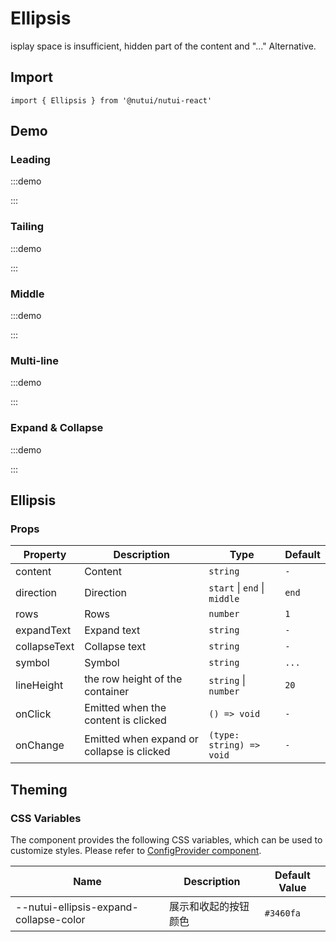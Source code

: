 # Ellipsis

isplay space is insufficient, hidden part of the content and "..." Alternative.

## Import

```tsx
import { Ellipsis } from '@nutui/nutui-react'
```

## Demo

### Leading

:::demo

<CodeBlock src='h5/demo1.tsx'></CodeBlock>

:::

### Tailing

:::demo

<CodeBlock src='h5/demo2.tsx'></CodeBlock>

:::

### Middle

:::demo

<CodeBlock src='h5/demo3.tsx'></CodeBlock>

:::

### Multi-line

:::demo

<CodeBlock src='h5/demo4.tsx'></CodeBlock>

:::

### Expand & Collapse

:::demo

<CodeBlock src='h5/demo5.tsx'></CodeBlock>

:::

## Ellipsis

### Props

| Property | Description | Type | Default |
| --- | --- | --- | --- |
| content | Content | `string` | `-` |
| direction | Direction | `start` \| `end` \| `middle` | `end` |
| rows | Rows | `number` | `1` |
| expandText | Expand text | `string` | `-` |
| collapseText | Collapse text | `string` | `-` |
| symbol | Symbol | `string` | `...` |
| lineHeight | the row height of the container | `string` \| `number` | `20` |
| onClick | Emitted when the content is clicked | `() => void` | `-` |
| onChange | Emitted when expand or collapse is clicked | `(type: string) => void` | `-` |

## Theming

### CSS Variables

The component provides the following CSS variables, which can be used to customize styles. Please refer to [ConfigProvider component](#/en-US/component/configprovider).

| Name | Description | Default Value |
| --- | --- | --- |
| \--nutui-ellipsis-expand-collapse-color | 展示和收起的按钮颜色 | `#3460fa` |
